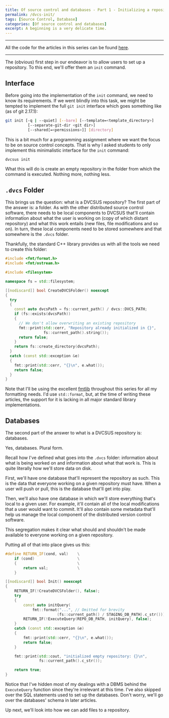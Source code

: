 ```yaml
---
title: Of source control and databases - Part 1 - Initializing a repository
permalink: /dvcs-init/
tags: [Source Control, Database]
categories: [Of source control and databases]
excerpt: A beginning is a very delicate time.
---
```


---

All the code for the articles in this series can be found [here](https://github.com/faouellet/DVCSUS).

---

The (obvious) first step in our endeavor is to allow users to set up a repository. To this end, we'll offer them an ```init``` command.

## Interface

Before going into the implementation of the ```init``` command, we need to know its requirements. If we went blindly into this task, we might be tempted to implement the full ```git init``` interface which goes something like  (as of git 2.17.1):

```bash
git init [-q | --quiet] [--bare] [--template=<template_directory>]
          [--separate-git-dir <git dir>]
          [--shared[=<permissions>]] [directory]
```

This is a bit much for a programming assignment where we want the focus to be on source control concepts. That is why I asked students to only implement this minimalistic interface for the ```init``` command:

```bash
dvcsus init
```

What this will do is create an empty repository in the folder from which the command is executed. Nothing more, nothing less.

## ```.dvcs``` Folder

This brings us the question: what is a DVCSUS repository? The first part of the answer is: a folder. As with the other distributed source control software, there needs to be local components to DVCSUS that'll contain information about what the user is working on (copy of which distant repository) and what this work entails (new files, file modifications and so on). In turn, these local components need to be stored somewhere and that somewhere is the ```.dvcs``` folder.

Thankfully, the standard C++ library provides us with all the tools we need to create this folder:

```cpp
#include <fmt/format.h>
#include <fmt/ostream.h>

#include <filesystem>

namespace fs = std::filesystem;

[[nodiscard]] bool CreateDVCSFolder() noexcept
{
  try
  {
    const auto dvcsPath = fs::current_path() / dvcs::DVCS_PATH;
    if (fs::exists(dvcsPath))
    {   
      // We don't allow overwriting an existing repository                                                                                        
      fmt::print(std::cerr, "Repository already initialized in {}", 
                 fs::current_path().string());
      return false;
    }
    return fs::create_directory(dvcsPath);
  }
  catch (const std::exception &e)
  {
    fmt::print(std::cerr, "{}\n", e.what());
    return false;
  }
}
```

Note that I'll be using the excellent [fmtlib](https://github.com/fmtlib/fmt) throughout this series for all my formatting needs. I'd use ```std::format```, but, at the time of writing these articles, the support for it is lacking in all major standard library implementations.

## Databases

The second part of the answer to what is a DVCSUS repository is: databases.

Yes, databases. Plural form.

Recall how I've defined what goes into the ```.dvcs``` folder: information about what is being worked on and information about what that work is. This is quite literally how we'll store data on disk.

First, we'll have one database that'll represent the repository as such. This is the data that everyone working on a given repository must have. When a user will push or pull, this is the database that'll get into play.

Then, we'll also have one database in which we'll store everything that's local to a given user. For example, it'll contain all of the local modifications that a user would want to commit. It'll also contain some metadata that'll help us manage the local component of the distributed version control software.

This segregation makes it clear what should and shouldn't be made available to everyone working on a given repository.

Putting all of that into place gives us this:

```cpp
#define RETURN_IF(cond, val)    \
    if (cond)                   \
    {                           \
        return val;             \
    }

[[nodiscard]] bool Init() noexcept
{
    RETURN_IF(!CreateDVCSFolder(), false);
    try
    {
        const auto initQuery(
            fmt::format("...", // Omitted for brevity
                       (fs::current_path() / STAGING_DB_PATH).c_str()));
        RETURN_IF(!ExecuteQuery(REPO_DB_PATH, initQuery), false);
    }
    catch (const std::exception &e)
    {
        fmt::print(std::cerr, "{}\n", e.what());
        return false;
    }

    fmt::print(std::cout, "initialized empty repository: {}\n", 
               fs::current_path().c_str());

    return true;
}
```

Notice that I've hidden most of my dealings with a DBMS behind the ```ExecuteQuery``` function since they're irrelevant at this time. I've also skipped over the SQL statements used to set up the databases. Don't worry, we'll go over the databases' schema in later articles.

Up next, we'll look into how we can add files to a repository.
